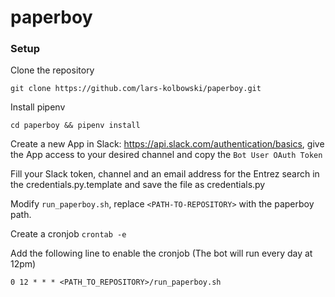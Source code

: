 # paperboy

### Setup
Clone the repository

`git clone https://github.com/lars-kolbowski/paperboy.git`

Install pipenv

`cd paperboy && pipenv install`

Create a new App in Slack: https://api.slack.com/authentication/basics, give the App access to your desired channel and copy the `Bot User OAuth Token`

Fill your Slack token, channel and an email address for the Entrez search in the credentials.py.template and save the file as credentials.py

Modify `run_paperboy.sh`, replace `<PATH-TO-REPOSITORY>` with the paperboy path.

Create a cronjob
 `crontab -e`
 
 Add the following line to enable the cronjob (The bot will run every day at 12pm)
 
 `0 12 * * * <PATH_TO_REPOSITORY>/run_paperboy.sh`
